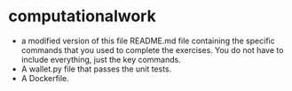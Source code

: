 # computationalwork

* a modified version of this file README.md file containing the specific commands that you used to complete the exercises. You do not have to include everything, just the key commands. 
* A wallet.py file that passes the unit tests.
* A Dockerfile.
